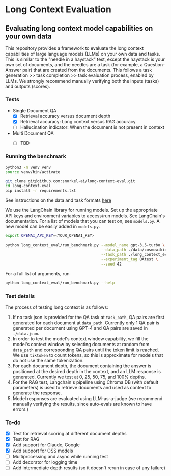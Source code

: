 # Long Context Evaluation

## Evaluating long context model capabilities on your own data

This repository provides a framework to evaluate the long context capabilities of large language models (LLMs) on your own data and tasks. This is similar to the "needle in a haystack" test, except the haystack is your own set of documents, and the needles are a task (for example, a Question-Answer pair) that are created from the documents. This follows a task generation >> task completion >> task evaluation process, enabled by LLMs. We strongly recommend manually verifying both the inputs (tasks) and outputs (scores).


### Tests

- Single Document QA
    - [X] Retrieval accuracy versus document depth
    - [X] Retrieval accuracy: Long context versus RAG accuracy
    - [ ] Hallucination indicator: When the document is not present in context
- Multi Document QA
    - [ ] TBD


### Running the benchmark

```zsh
python3 -m venv venv
source venv/bin/activate
```

```zsh
git clone git@github.com:snorkel-ai/long-context-eval.git
cd long-context-eval
pip install -r requirements.txt
```

See instructions on the data and task formats [here](DATA.md)


We use the LangChain library for running models. Set up the appropriate API keys and environment variables to access/run models. See LangChain's documentation. For a list of models that you can test on, see `models.py`. A new model can be easily added in `models.py`. 

```zsh
export OPENAI_API_KEY=<YOUR_OPENAI_KEY>
```

```zsh
python long_context_eval/run_benchmark.py --model_name gpt-3.5-turbo \
                                          --data_path ./data/cosmowikidataset \
                                          --task_path ./long_context_eval/tasks/data_cosmowiki.json \
                                          --experiment_tag QAtest \
                                          --seed 42

```

For a full list of arguments, run
```zsh
python long_context_eval/run_benchmark.py --help
```


### Test details

The process of testing long context is as follows:

1. If no task json is provided for the QA task at `task_path`, QA pairs are first generated for each document at `data_path`. Currently only 1 QA pair is generated per document using GPT-4 and QA pairs are saved in `./data.json`.
2. In order to test the model's context window capability, we fill the model's context window by selecting documents at random from `data_path` and corresponding QA pairs until the token limit is reached. We use `tiktoken` to count tokens, so this is approximate for models that do not use the same tokenization.
3. For each document depth, the document containing the answer is positioned at the desired depth in the context, and an LLM response is generated. Currently we test at 0, 25, 50, 75, and 100% depths.
4. For the RAG test, Langchain's pipeline using Chroma DB (with default parameters) is used to retrieve documents and used as context to generate the response.
5. Model responses are evaluated using LLM-as-a-judge (we recommend manually verifying the results, since auto-evals are known to have errors.)


### To-do
- [X] Test for retrieval scoring at different document depths
- [X] Test for RAG
- [X] Add support for Claude, Google
- [X] Add support for OSS models
- [ ] Multiprocessing and async while running test
- [ ] Add decorator for logging time
- [ ] Add intermediate depth results (so it doesn't rerun in case of any failure)
